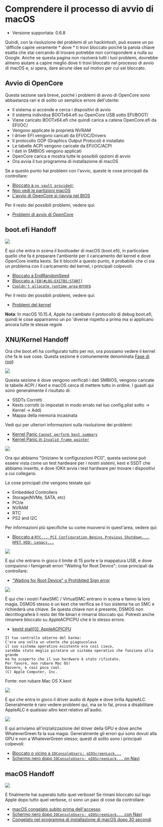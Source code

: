 # Comprendere il processo di avvio di macOS

* Versione supportata: 0.6.8

Quindi, con la risoluzione dei problemi di un hackintosh, può essere un po 'difficile capire veramente * dove * ti trovi bloccato poiché la parola chiave esatta che stai cercando di trovare potrebbe non corrispondere a nulla su Google. Anche se questa pagina non risolverà tutti i tuoi problemi, dovrebbe almeno aiutare a capire meglio dove ti trovi bloccato nel processo di avvio di macOS e, si spera, dare alcune idee sul motivo per cui sei bloccato.

## Avvio di OpenCore

Questa sezione sarà breve, poiché i problemi di avvio di OpenCore sono abbastanza rari e di solito un semplice errore dell'utente:

* Il sistema si accende e cerca i dispositivi di avvio
* Il sistema individua BOOTx64.efi su OpenCore USB sotto EFI/BOOT/
* Viene caricato BOOTx64.efi che quindi carica a catena OpenCore.efi da EFI/OC/
* Vengono applicate le proprietà NVRAM
* I driver EFI vengono caricati da EFI/OC/Drivers
* Il protocollo GOP (Graphics Output Protocol) è installato
* Le tabelle ACPI vengono caricate da EFI/OC/ACPI
* I dati in SMBIOS vengono applicati
* OpenCore carica e mostra tutte le possibili opzioni di avvio
* Ora avvia il tuo programma di installazione di macOS

Se a questo punto hai problemi con l'avvio, queste le cose principali da controllare:

* [Bloccato a `no vault provided!`](./extended/opencore-issues.md#stuck-on-no-vault-provided)
* [Non vedi le partizioni macOS](./extended/opencore-issues.md#can-t-see-macos-partitions)
* [L'avvio di OpenCore si riavvia nel BIOS](./extended/opencore-issues.md#booting-opencore-reboots-to-bios)

Per il resto dei possibili problemi, vedere qui:

* [Problemi di avvio di OpenCore](./extended/opencore-issues.md)

## boot.efi Handoff

![](../images/troubleshooting/boot-md/1-boot-efi.png)

È qui che entra in scena il bootloader di macOS (boot.efi), in particolare quello che fa è preparare l'ambiente per il caricamento del kernel e dove OpenCore inietta kexts. Se ti blocchi a questo punto, è probabile che ci sia un problema con il caricamento del kernel, i principali colpevoli:

* [Bloccato a EndRandomSeed](./extended/kernel-issues.md#stuck-on-endrandomseed)
* [Bloccato a `[EB|#LOG:EXITBS:START]`](./extended/kernel-issues.md#stuck-on-eb-log-exitbs-start)
* [`Couldn't allocate runtime area` errors](./extended/kernel-issues.md#couldn-t-allocate-runtime-area-errors)

Per il resto dei possibili problemi, vedere qui:

* [Problemi del kernel](./extended/kernel-issues.md)

**Nota**: In macOS 10.15.4, Apple ha cambiato il protocollo di debug boot.efi, quindi le cose appariranno un po 'diverse rispetto a prima ma si applicano ancora tutte le stesse regole

## XNU/Kernel Handoff

Ora che boot.efi ha configurato tutto per noi, ora possiamo vedere il kernel che fa le sue cose. Questa sezione è comunemente denominata [Fase di root](https://developer.apple.com/library/archive/documentation/Darwin/Conceptual/KernelProgramming/booting/booting.html):

![](../images/troubleshooting/boot-md/2-kernel-start.png)

Questa sezione è dove vengono verificati i dati SMBIOS, vengono caricate le tabelle ACPI / Kext e macOS cerca di mettere tutto in ordine. I guasti qui sono generalmente il risultato di:

* SSDTs Corrotti
* Kexts corrotti (o impostati in modo errato nel tuo config.plist sotto -> Kernel -> Add)
* Mappa della memoria incasinata

Vedi qui per ulteriori informazioni sulla risoluzione dei problemi:

* [Kernel Panic `Cannot perform kext summary`](./extended/kernel-issues.md#kernel-panic-cannot-perform-kext-summary)
* [Kernel Panic in `Invalid frame pointer`](./extended/kernel-issues.md#kernel-panic-on-invalid-frame-pointer)

![](../images/troubleshooting/boot-md/5-apfs-module.png)

Ora qui abbiamo "[Iniziano le configurazioni PCI]", questa sezione può essere vista come un test hardware per i nostri sistemi, kext e SSDT che abbiamo inserito, e dove IOKit avvia i test hardware per trovare i dispositivi a cui collegarsi.

Le cose principali che vengono testate qui:

* Embedded Controllers
* Storage(NVMe, SATA, etc)
* PCI/e
* NVRAM
* RTC
* PS2 and I2C

Per informazioni più specifiche su come muoversi in quest'area, vedere qui:

* [Bloccato a `RTC...`, `PCI Configuration Begins`, `Previous Shutdown...`, `HPET`, `HID: Legacy...`](./extended/kernel-issues.md#stuck-on-rtc-pci-configuration-begins-previous-shutdown-hpet-hid-legacy)

![](../images/troubleshooting/boot-md/6-USB-setup.png)

È qui che entrano in gioco il limite di 15 porte e la mappatura USB, e dove compaiono i famigerati errori "Waiting for Root Device"; cose principali da controllare:

* ["Waiting for Root Device" o Prohibited Sign error](./extended/kernel-issues.md#waiting-for-root-device-or-prohibited-sign-error)

![](../images/troubleshooting/boot-md/8-dsmos-arrived.png)

È qui che i nostri FakeSMC / VirtualSMC entrano in scena e fanno la loro magia, DSMOS stesso è un kext che verifica se il tuo sistema ha un SMC e richiederà una chiave. Se questa chiave non è presente, DSMOS non decrittograferà il resto dei file binari e rimarrai bloccato qui. Potresti anche rimanere bloccato su AppleACPICPU che è lo stesso errore.

* [kextd stall[0]: AppleACPICPU](./extended/kernel-issues.md#kextd-stall-0-appleacpicpu)

```
Il tuo controllo odierno del karma:
C'era una volta un utente che piagnucolava
il suo sistema operativo esistente era così cieco,
sarebbe stato meglio piratare un sistema operativo che funziona alla grande
ma ha scoperto che il suo hardware è stato rifiutato.
Per favore, non rubare Mac OS!
Davvero, è così poco cool.
(C) Apple Computer, Inc.
```

Fonte: non rubare Mac OS X.kext

![](../images/troubleshooting/boot-md/9-audio.png)

È qui che entra in gioco il driver audio di Apple e dove brilla AppleALC. Generalmente è raro vedere problemi qui, ma se lo fai, prova a disabilitare AppleALC e qualsiasi altro kext relativo all'audio.

![](../images/troubleshooting/boot-md/10-GPU.png)

E qui arriviamo all'inizializzazione del driver della GPU e dove anche WhateverGreen fa la sua magia. Generalmente gli errori qui sono dovuti alla GPU e non a WhateverGreen stesso; questi di solito sono i principali colpevoli:

* [Bloccato o vicino a `IOConsoleUsers: gIOScreenLock...`](./extended/kernel-issues.md#stuck-on-or-near-ioconsoleusers-gioscreenlock-giolockstate-3)
* [Schermo nero dopo `IOConsoleUsers: gIOScreenLock...` on Navi](./extended/kernel-issues.md#black-screen-after-ioconsoleusers-gioscreenlock-on-navi)

## macOS Handoff

![](../images/troubleshooting/boot-md/11-boot.png)

E finalmente hai superato tutto quel verbose! Se rimani bloccato sul logo Apple dopo tutto quel verbose, ci sono un paio di cose da controllare:

* [macOS congelato subito prima dell'accesso](./extended/kernel-issues.md#macos-frozen-right-before-login)
* [Schermo nero dopo `IOConsoleUsers: gIOScreenLock...` con Navi](./extended/kernel-issues.md#black-screen-after-ioconsoleusers-gioscreenlock-on-navi)
* [Congelato nel programma di installazione di macOS dopo 30 secondi](./extended/userspace-issues.md#frozen-in-the-macos-installer-after-30-seconds)

